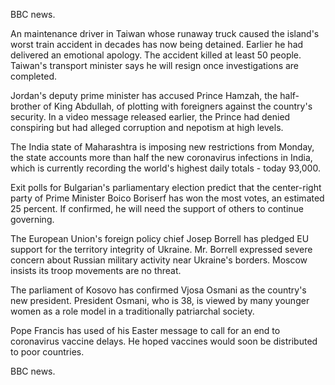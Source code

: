BBC news.

An maintenance driver in Taiwan whose runaway truck caused the island's worst train accident in decades has now being detained. Earlier he had delivered an emotional apology. The accident killed at least 50 people. Taiwan's transport minister says he will resign once investigations are completed.

Jordan's deputy prime minister has accused Prince Hamzah, the half-brother of King Abdullah, of plotting with foreigners against the country's security. In a video message released earlier, the Prince had denied conspiring but had alleged corruption and nepotism at high levels.

The India state of Maharashtra is imposing new restrictions from Monday, the state accounts more than half the new coronavirus infections in India, which is currently recording the world's highest daily totals - today 93,000. 

Exit polls for Bulgarian's parliamentary election predict that the center-right party of Prime Minister Boico Boriserf has won the most votes, an estimated 25 percent. If confirmed, he will need the support of others to continue governing.

The European Union's foreign policy chief Josep Borrell has pledged EU support for the territory integrity of Ukraine. Mr. Borrell expressed severe concern about Russian military activity near Ukraine's borders. Moscow insists its troop movements are no threat.

The parliament of Kosovo has confirmed Vjosa Osmani as the country's new president. President Osmani, who is 38, is viewed by many younger women as a role model in a traditionally patriarchal society.

Pope Francis has used of his Easter message to call for an end to coronavirus vaccine delays. He hoped vaccines would soon be distributed to poor countries.

BBC news.
